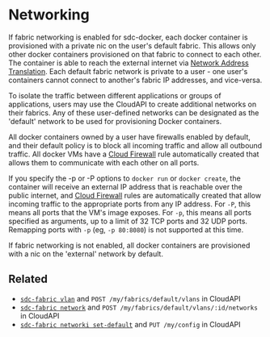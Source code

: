 # Networking

If fabric networking is enabled for sdc-docker, each docker container is
provisioned with a private nic on the user's default fabric. This allows
only other docker containers provisioned on that fabric to connect to each 
other. The container is able to reach the external internet via [Network
Address Translation](http://en.wikipedia.org/wiki/Network_address_translation).
Each default fabric network is private to a user - one user's containers cannot
connect to another's fabric IP addresses, and vice-versa.

To isolate the traffic between different applications or groups of applications,
users may use the CloudAPI to create additional networks on their fabrics.
Any of these user-defined networks can be designated as the 'default' network 
to be used for provisioning Docker containers.

All docker containers owned by a user have firewalls enabled by default, and
their default policy is to block all incoming traffic and allow all outbound
traffic. All docker VMs have a
[Cloud Firewall](https://www.joyent.com/developers/firewall/) rule
automatically created that allows them to communicate with each other on all
ports.

If you specify the -p or -P options to `docker run` or `docker create`, the
container will receive an external IP address that is reachable over the public
internet, and [Cloud Firewall](https://www.joyent.com/developers/firewall/)
rules are automatically created that allow incoming traffic to the appropriate
ports from any IP address. For `-P`, this means all ports that the VM's image
exposes. For `-p`, this means all ports specified as arguments, up to a limit
of 32 TCP ports and 32 UDP ports. Remapping ports with `-p` (eg, `-p 80:8080`)
is not supported at this time.

If fabric networking is not enabled, all docker containers are provisioned with
a nic on the 'external' network by default.


## Related

- [`sdc-fabric vlan`](https://apidocs.joyent.com/cloudapi/#CreateFabricVlan) and `POST /my/fabrics/default/vlans` in CloudAPI
- [`sdc-fabric network`](https://apidocs.joyent.com/cloudapi/#CreateFabricNetwork) and `POST /my/fabrics/default/vlans/:id/networks` in CloudAPI
- [`sdc-fabric networki set-default`](https://apidocs.joyent.com/cloudapi/#SetDefaultNetwork) and `PUT /my/config` in CloudAPI
